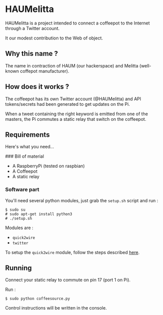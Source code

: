 HAUMelitta
==========

HAUMelitta is a project intended to connect a coffeepot to the Internet through a Twitter account.

It our modest contribution to the Web of object.

Why this name ?
---------------

The name in contraction of HAUM (our hackerspace) and Melitta (well-known coffepot manufacturer).

How does it works ?
-------------------

The coffeepot has its own Twitter account (@HAUMelitta) and API tokens/secrets had been generated to get updates on the
Pi.

When a tweet containing the right keyword is emitted from one of the masters, the Pi commutes a static relay that switch
on the coffeepot.

Requirements
------------

Here's what you need...

### Bill of material

- A RaspberryPi (tested on raspbian)
- A Coffeepot
- A static relay

### Software part

You'll need several python modules, just grab the `setup.sh` script and run :

    $ sudo su
    # sudo apt-get install python3
    # ./setup.sh

Modules are :

- `quick2wire`
- `twitter`

To setup the `quick2wire` module, follow the steps described [here](https://github.com/quick2wire/quick2wire-python-api).

Running
-------

Connect your static relay to commute on pin 17 (port 1 on Pi).

Run :

    $ sudo python coffeesource.py

Control instructions will be written in the console.


